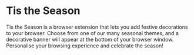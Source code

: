 # Tis the Season
Tis the Season is a browser extension that lets you add festive decorations to your browser. Choose from one of our many seasonal themes, and a decorative banner will appear at the bottom of your browser window. Personalise your browsing experience and celebrate the season!
